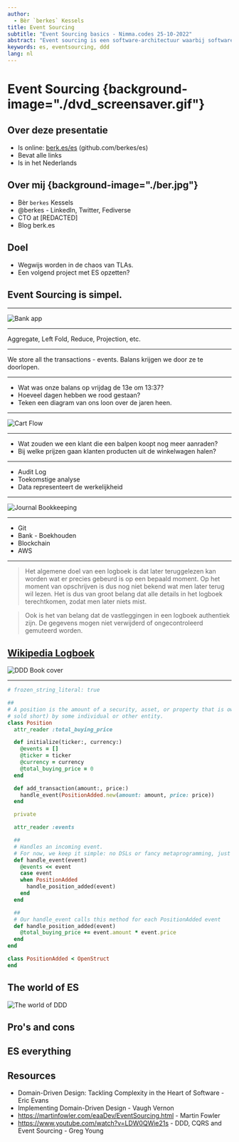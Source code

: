 ```yaml
---
author:
  - Bèr `berkes` Kessels
title: Event Sourcing
subtitle: "Event Sourcing basics - Nimma.codes 25-10-2022"
abstract: "Event sourcing is een software-architectuur waarbij software haar interne toestand niet direct bijhoudt in een database, maar door het lezen en vastleggen van gebeurtenissen in een event store. Zoals de balans op je bankrekening niet een cijfertje in een database is, maar een afgeleide van een hele serie transacties op die bankrekening. We lopen door wat voorbeelden heen, leren wanneer event-sourcing een goede match is, en welke architectuur-patronen er vaak omheen worden ingezet"
keywords: es, eventsourcing, ddd
lang: nl
---
```


# Event Sourcing {background-image="./dvd_screensaver.gif"}

## Over deze presentatie

* Is online: [berk.es/es](https://berk.es/es) (github.com/berkes/es)
* Bevat alle links
* Is in het Nederlands

## Over mij {background-image="./ber.jpg"}

* Bèr `berkes` Kessels
* @berkes - LinkedIn, Twitter, Fediverse
* CTO at [REDACTED]
* Blog berk.es

## Doel

* Wegwijs worden in de chaos van TLAs.
* Een volgend project met ES opzetten?

## Event Sourcing is simpel.

---

![Bank app](./bank_app.png)

---

Aggregate, Left Fold, Reduce, Projection, etc.

---

We store all the transactions - events. Balans krijgen we door ze te doorlopen.

---

* Wat was onze balans op vrijdag de 13e om 13:37?
* Hoeveel dagen hebben we rood gestaan?
* Teken een diagram van ons loon over de jaren heen.

---

![Cart Flow](./cart_flow_event_sourced.png)

---

* Wat zouden we een klant die een balpen koopt nog meer aanraden?
* Bij welke prijzen gaan klanten producten uit de winkelwagen halen?

---

* Audit Log
* Toekomstige analyse
* Data representeert de werkelijkheid

---

![Journal Bookkeeping](./bookkeeping.jpg)

---

* Git
* Bank - Boekhouden
* Blockchain
* AWS

---

> Het algemene doel van een logboek is dat later teruggelezen kan worden wat er precies gebeurd is op een bepaald moment. Op het moment van opschrijven is dus nog niet bekend wat men later terug wil lezen. Het is dus van groot belang dat alle details in het logboek terechtkomen, zodat men later niets mist.

> Ook is het van belang dat de vastleggingen in een logboek authentiek zijn. De gegevens mogen niet verwijderd of ongecontroleerd gemuteerd worden. 

[Wikipedia Logboek](https://nl.wikipedia.org/wiki/Logboek)
---

![DDD Book cover](./dddbook.jpg)


---

```ruby
# frozen_string_literal: true

##
# A position is the amount of a security, asset, or property that is owned (or
# sold short) by some individual or other entity.
class Position
  attr_reader :total_buying_price

  def initialize(ticker:, currency:)
    @events = []
    @ticker = ticker
    @currency = currency
    @total_buying_price = 0
  end

  def add_transaction(amount:, price:)
    handle_event(PositionAdded.new(amount: amount, price: price))
  end

  private

  attr_reader :events

  ##
  # Handles an incoming event.
  # For now, we keep it simple: no DSLs or fancy metaprogramming, just a switch.
  def handle_event(event)
    @events << event
    case event
    when PositionAdded
      handle_position_added(event)
    end
  end

  ##
  # Our handle_event calls this method for each PositionAdded event
  def handle_position_added(event)
    @total_buying_price += event.amount * event.price
  end
end

class PositionAdded < OpenStruct
end
```


## The world of ES

![The world of DDD](./ddd.png)

## Pro's and cons

## ES everything

## Resources

* Domain-Driven Design: Tackling Complexity in the Heart of Software - Eric Evans
* Implementing Domain-Driven Design - Vaugh Vernon
* https://martinfowler.com/eaaDev/EventSourcing.html - Martin Fowler
* https://www.youtube.com/watch?v=LDW0QWie21s - DDD, CQRS and Event Sourcing - Greg Young
